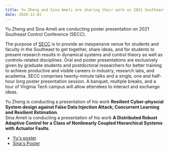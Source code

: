 ```yaml
---
title: Yu Zheng and Sina Ameli are sharing their work on 2021 Southeast Control Conference
date: 2020-12-01
---
```


Yu Zheng and Sina Ameli are conducting poster presentation on 2021 Southeast Control Conference (SECC).

<!--more-->
The purpose of [SECC](https://secc21.com/) is to provide an inexpensive venue for students and faculty in the Southeast to get together, share ideas, and for students to present research results in dynamical systems and control theory as well as controls-related disciplines. Oral and poster presentations are exclusively given by graduate students and postdoctoral researchers for better training to achieve productive and visible careers in industry, research labs, and academia. SECC comprises twenty-minute talks and a single, one and half-hour long poster presentation session. A banquet, multiple breaks, and a tour of Virginia Tech campus will allow attendees to interact and exchange ideas. <br>

Yu Zheng is conducting a presentation of his work **Resilient Cyber-physcial System design against False Data Injection Attack; Concurrent Learning and Resilient Rstimation**. <br>
Sina Ameli is conducting a presentation of his work **A Distributed Robust Adaptive Control for a Class of Nonlinearly Coupled Hierarchical Systems with Actuator Faults**.<br>

- [Yu's poster](https://github.com/fsudssAI/starter-hugo-research-group/tree/main/content/post/21-11-29-secc/Yu_poster.pdf) <br>
- [Sina's Poster](https://github.com/fsudssAI/starter-hugo-research-group/tree/main/content/post/21-11-29-secc/Sina_poster.pdf)

